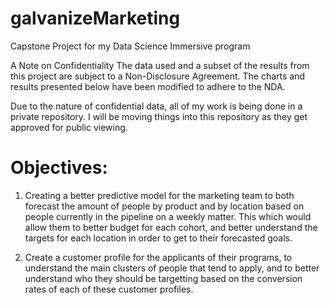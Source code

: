 # galvanizeMarketing
Capstone Project for my Data Science Immersive program

A Note on Confidentiality The data used and a subset of the results from this project are subject to a Non-Disclosure Agreement. The charts and results presented below have been modified to adhere to the NDA.

Due to the nature of confidential data, all of my work is being done in a private repository. I will be moving things into this repository as they get approved for public viewing.

# Objectives:

1) Creating a better predictive model for the marketing team to both forecast the amount of people by product and by location based on people currently in the pipeline on a weekly matter. This which would allow them to better budget for each cohort, and better understand the targets for each location in order to get to their forecasted goals.

2) Create a customer profile for the applicants of their programs, to understand the main clusters of people that tend to apply, and to better understand who they should be targetting based on the conversion rates of each of these customer profiles.
